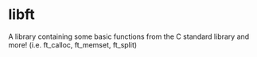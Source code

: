 # libft
A library containing some basic functions from the C standard library and more! (i.e. ft_calloc, ft_memset, ft_split)
